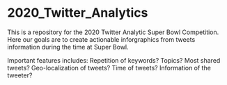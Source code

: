 # 2020_Twitter_Analytics

This is a repository for the 2020 Twitter Analytic Super Bowl Competition. Here our goals are to create actionable inforgraphics from tweets information during the time at Super Bowl. 

Important features includes: 
Repetition of keywords? Topics? Most shared tweets? Geo-localization of tweets?  Time of tweets? Information of the tweeter?
